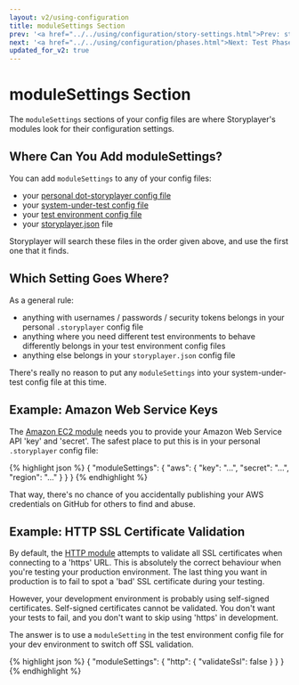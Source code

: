 ```yaml
---
layout: v2/using-configuration
title: moduleSettings Section
prev: '<a href="../../using/configuration/story-settings.html">Prev: storySettings Section</a>'
next: '<a href="../../using/configuration/phases.html">Next: Test Phases Configuration</a>'
updated_for_v2: true
---
```


# moduleSettings Section

The `moduleSettings` sections of your config files are where Storyplayer's modules look for their configuration settings.

## Where Can You Add moduleSettings?

You can add `moduleSettings` to any of your config files:

* your [personal dot-storyplayer config file](dot-storyplayer-config.html)
* your [system-under-test config file](system-under-test-config.html)
* your [test environment config file](test-environment-config.html)
* your [storyplayer.json](storyplayer-json.html) file

Storyplayer will search these files in the order given above, and use the first one that it finds.

## Which Setting Goes Where?

As a general rule:

* anything with usernames / passwords / security tokens belongs in your personal `.storyplayer` config file
* anything where you need different test environments to behave differently belongs in your test environment config files
* anything else belongs in your `storyplayer.json` config file

There's really no reason to put any `moduleSettings` into your system-under-test config file at this time.

## Example: Amazon Web Service Keys

The [Amazon EC2 module](../../modules/ec2/index.html) needs you to provide your Amazon Web Service API 'key' and 'secret'. The safest place to put this is in your personal `.storyplayer` config file:

{% highlight json %}
{
    "moduleSettings": {
        "aws": {
            "key": "...",
            "secret": "...",
            "region": "..."
        }
    }
}
{% endhighlight %}

That way, there's no chance of you accidentally publishing your AWS credentials on GitHub for others to find and abuse.

## Example: HTTP SSL Certificate Validation

By default, the [HTTP module](../../modules/http/index.html) attempts to validate all SSL certificates when connecting to a 'https' URL. This is absolutely the correct behaviour when you're testing your production environment. The last thing you want in production is to fail to spot a 'bad' SSL certificate during your testing.

However, your development environment is probably using self-signed certificates. Self-signed certificates cannot be validated. You don't want your tests to fail, and you don't want to skip using 'https' in development.

The answer is to use a `moduleSetting` in the test environment config file for your dev environment to switch off SSL validation.

{% highlight json %}
{
    "moduleSettings": {
        "http": {
            "validateSsl": false
        }
    }
}
{% endhighlight %}